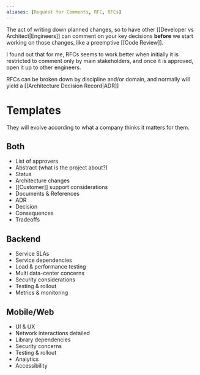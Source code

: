 ```yaml
---
aliases: [Request for Comments, RFC, RFCs]
---
```


The act of writing down planned changes, so to have other [[Developer vs Architect|Engineers]] can comment on your key decisions **before** we start working on those changes, like a preemptive [[Code Review]].

I found out that for me, RFCs seems to work better when initially it is restricted to comment only by main stakeholders, and once it is approved, open it up to other engineers.

RFCs can be broken down by discipline and/or domain, and normally will yield a [[Architecture Decision Record|ADR]]

# Templates
They will evolve according to what a company thinks it matters for them.

## Both
-  List of approvers
-  Abstract (what is the project about?)
- Status
-  Architecture changes
-  [[Customer]] support considerations
- Documents & References
- ADR
- Decision
- Consequences
- Tradeoffs

## Backend

- Service SLAs
- Service dependencies
- Load & performance testing
- Multi data-center concerns
- Security considerations
- Testing & rollout
- Metrics & monitoring

## Mobile/Web

- UI & UX
- Network interactions detailed
- Library dependencies
- Security concerns
- Testing & rollout
- Analytics
- Accessibility
